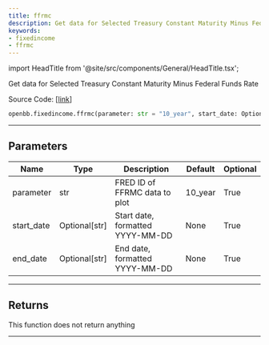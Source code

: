 ```yaml
---
title: ffrmc
description: Get data for Selected Treasury Constant Maturity Minus Federal Funds Rate
keywords:
- fixedincome
- ffrmc
---
```


import HeadTitle from '@site/src/components/General/HeadTitle.tsx';

<HeadTitle title="fixedincome.ffrmc - Reference | OpenBB SDK Docs" />

Get data for Selected Treasury Constant Maturity Minus Federal Funds Rate

Source Code: [[link](https://github.com/OpenBB-finance/OpenBBTerminal/tree/main/openbb_terminal/fixedincome/fred_model.py#L1098)]

```python wordwrap
openbb.fixedincome.ffrmc(parameter: str = "10_year", start_date: Optional[str] = None, end_date: Optional[str] = None)
```

---

## Parameters

| Name | Type | Description | Default | Optional |
| ---- | ---- | ----------- | ------- | -------- |
| parameter | str | FRED ID of FFRMC data to plot | 10_year | True |
| start_date | Optional[str] | Start date, formatted YYYY-MM-DD | None | True |
| end_date | Optional[str] | End date, formatted YYYY-MM-DD | None | True |


---

## Returns

This function does not return anything

---

